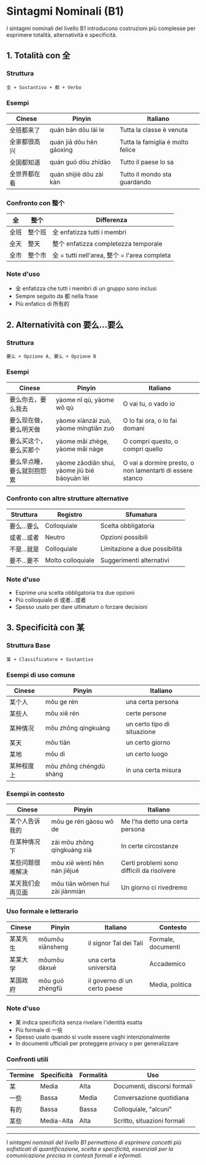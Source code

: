 # Sintagmi Nominali (B1)

I sintagmi nominali del livello B1 introducono costruzioni più complesse per esprimere totalità, alternatività e specificità.

## 1. Totalità con 全

### Struttura

```text
全 + Sostantivo + 都 + Verbo
```

### Esempi

| Cinese | Pinyin | Italiano |
| -------- | -------- | ---------- |
| 全班都来了 | quán bān dōu lái le | Tutta la classe è venuta |
| 全家都很高兴 | quán jiā dōu hěn gāoxìng | Tutta la famiglia è molto felice |
| 全国都知道 | quán guó dōu zhīdào | Tutto il paese lo sa |
| 全世界都在看 | quán shìjiè dōu zài kàn | Tutto il mondo sta guardando |

### Confronto con 整个

| 全 | 整个 | Differenza |
| ---- | ------ | ----------- |
| 全班 | 整个班 | 全 enfatizza tutti i membri |
| 全天 | 整天 | 整个 enfatizza completezza temporale |
| 全市 | 整个市 | 全 = tutti nell'area, 整个 = l'area completa |

### Note d'uso

- 全 enfatizza che tutti i membri di un gruppo sono inclusi
- Sempre seguito da 都 nella frase
- Più enfatico di 所有的

## 2. Alternatività con 要么...要么

### Struttura

```text
要么 + Opzione A, 要么 + Opzione B
```

### Esempi

| Cinese | Pinyin | Italiano |
| -------- | -------- | ---------- |
| 要么你去，要么我去 | yàome nǐ qù, yàome wǒ qù | O vai tu, o vado io |
| 要么现在做，要么明天做 | yàome xiànzài zuò, yàome míngtiān zuò | O lo fai ora, o lo fai domani |
| 要么买这个，要么买那个 | yàome mǎi zhège, yàome mǎi nàge | O compri questo, o compri quello |
| 要么早点睡，要么就别抱怨累 | yàome zǎodiǎn shuì, yàome jiù bié bàoyuàn lèi | O vai a dormire presto, o non lamentarti di essere stanco |

### Confronto con altre strutture alternative

| Struttura | Registro | Sfumatura |
| ----------- | ---------- | ----------- |
| 要么...要么 | Colloquiale | Scelta obbligatoria |
| 或者...或者 | Neutro | Opzioni possibili |
| 不是...就是 | Colloquiale | Limitazione a due possibilità |
| 要不...要不 | Molto colloquiale | Suggerimenti alternativi |

### Note d'uso

- Esprime una scelta obbligatoria tra due opzioni
- Più colloquiale di 或者...或者
- Spesso usato per dare ultimatum o forzare decisioni

## 3. Specificità con 某

### Struttura Base

```text
某 + Classificatore + Sostantivo
```

### Esempi di uso comune

| Cinese | Pinyin | Italiano |
| -------- | -------- | ---------- |
| 某个人 | mǒu ge rén | una certa persona |
| 某些人 | mǒu xiē rén | certe persone |
| 某种情况 | mǒu zhǒng qíngkuàng | un certo tipo di situazione |
| 某天 | mǒu tiān | un certo giorno |
| 某地 | mǒu dì | un certo luogo |
| 某种程度上 | mǒu zhǒng chéngdù shàng | in una certa misura |

### Esempi in contesto

| Cinese | Pinyin | Italiano |
| -------- | -------- | ---------- |
| 某个人告诉我的 | mǒu ge rén gàosu wǒ de | Me l'ha detto una certa persona |
| 在某种情况下 | zài mǒu zhǒng qíngkuàng xià | In certe circostanze |
| 某些问题很难解决 | mǒu xiē wèntí hěn nán jiějué | Certi problemi sono difficili da risolvere |
| 某天我们会再见面 | mǒu tiān wǒmen huì zài jiànmiàn | Un giorno ci rivedremo |

### Uso formale e letterario

| Cinese | Pinyin | Italiano | Contesto |
| -------- | -------- | ---------- | ---------- |
| 某某先生 | mǒumǒu xiānsheng | il signor Tal dei Tali | Formale, documenti |
| 某某大学 | mǒumǒu dàxué | una certa università | Accademico |
| 某国政府 | mǒu guó zhèngfǔ | il governo di un certo paese | Media, politica |

### Note d'uso

- 某 indica specificità senza rivelare l'identità esatta
- Più formale di 一些
- Spesso usato quando si vuole essere vaghi intenzionalmente
- In documenti ufficiali per proteggere privacy o per generalizzare

### Confronti utili

| Termine | Specificità | Formalità | Uso |
| --------- | ------------- | ----------- | ----- |
| 某 | Media | Alta | Documenti, discorsi formali |
| 一些 | Bassa | Media | Conversazione quotidiana |
| 有的 | Bassa | Bassa | Colloquiale, "alcuni" |
| 某些 | Media-Alta | Alta | Scritto, situazioni formali |

---

*I sintagmi nominali del livello B1 permettono di esprimere concetti più sofisticati di quantificazione, scelta e specificità, essenziali per la comunicazione precisa in contesti formali e informali.*
